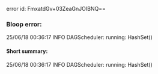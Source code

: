 error id: FmxatdGv+03ZeaGnJOIBNQ==
### Bloop error:

25/06/18 00:36:17 INFO DAGScheduler: running: HashSet()
#### Short summary: 

25/06/18 00:36:17 INFO DAGScheduler: running: HashSet()